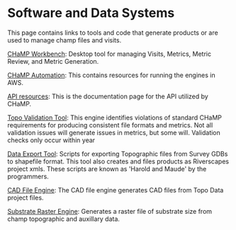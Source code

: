 
# Software and Data Systems
This page contains links to tools and code that generate products or are used to manage champ files and visits.

[CHaMP Workbench](http://workbench.northarrowresearch.com/): Desktop tool for managing Visits, Metrics, Metric Review, and Metric Generation.

[CHaMP Automation](https://riverscapes.github.io/CHaMPAutomation/): This contains resources for running the engines in AWS.

[API resources](https://geooptixapi.docs.apiary.io/#):  This is the documentation page for the API utilized by CHaMP.

[Topo Validation Tool](https://southforkresearch.github.io/CHaMP_Metrics/docs/topo-validation.html): This engine identifies violations of standard CHaMP requirements for producing consistent file formats and metrics.  Not all validation issues will generate issues in metrics, but some will.  Validation checks only occur within year

[Data Export Tool](https://southforkresearch.github.io/CHaMP_Survey_Project_Export/): Scripts for exporting Topographic files from Survey GDBs to shapefile format.  This tool also creates and files products as Riverscapes project xmls.  These scripts are known as 'Harold and Maude' by the programmers.

[CAD File Engine](https://southforkresearch.github.io/CHaMP_Metrics/docs/cad_exports.html):  The CAD file engine generates CAD files from Topo Data project files. 

[Substrate Raster Engine](https://southforkresearch.github.io/CHaMP_Metrics/docs/substrate.html): Generates a raster file of substrate size from champ topographic and auxillary data.
